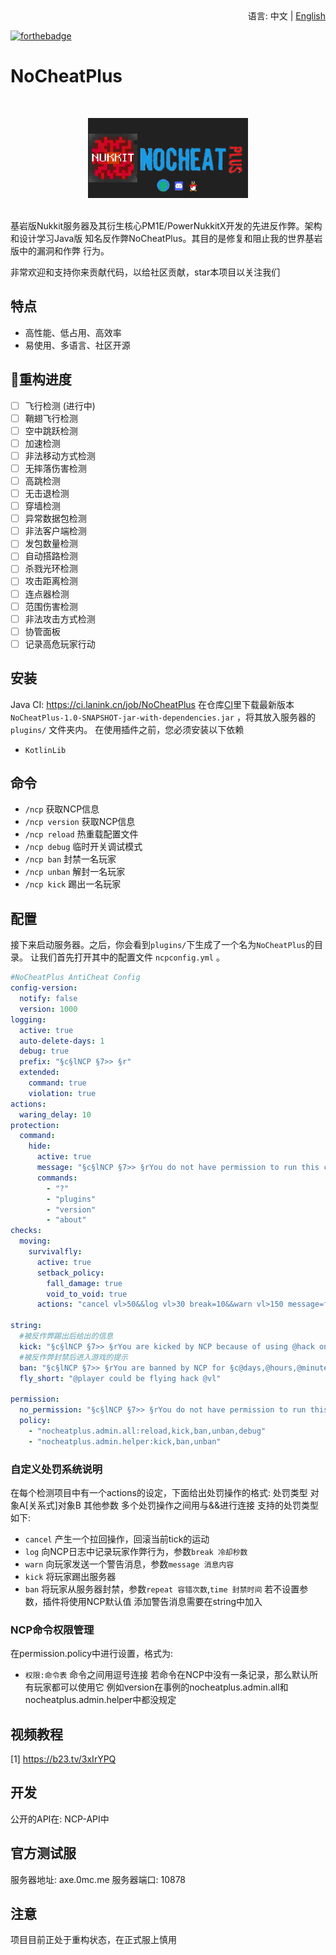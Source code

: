 <div align="right">
  语言:
  中文 | 
  <a title="English" href="/README_EN.md">English</a>
</div>

[![forthebadge](https://forthebadge.com/images/badges/uses-git.svg)](https://forthebadge.com)
# NoCheatPlus
<br>
<p align="center"><img src="ncp-logo.png" height="128"/></p>
<br>
基岩版Nukkit服务器及其衍生核心PM1E/PowerNukkitX开发的先进反作弊。架构和设计学习Java版
知名反作弊NoCheatPlus。其目的是修复和阻止我的世界基岩版中的漏洞和作弊
行为。

非常欢迎和支持你来贡献代码，以给社区贡献，star本项目以关注我们

## 特点
- 高性能、低占用、高效率
- 易使用、多语言、社区开源

## 🎉重构进度
- [ ] 飞行检测 (进行中)
- [ ] 鞘翅飞行检测
- [ ] 空中跳跃检测
- [ ] 加速检测
- [ ] 非法移动方式检测
- [ ] 无摔落伤害检测
- [ ] 高跳检测
- [ ] 无击退检测
- [ ] 穿墙检测
- [ ] 异常数据包检测
- [ ] 非法客户端检测
- [ ] 发包数量检测
- [ ] 自动搭路检测
- [ ] 杀戮光环检测
- [ ] 攻击距离检测
- [ ] 连点器检测
- [ ] 范围伤害检测
- [ ] 非法攻击方式检测
- [ ] 协管面板
- [ ] 记录高危玩家行动

## 安装
Java CI: https://ci.lanink.cn/job/NoCheatPlus
在仓库[CI](https://ci.lanink.cn/job/NoCheatPlus/)里下载最新版本 `NoCheatPlus-1.0-SNAPSHOT-jar-with-dependencies.jar` ，将其放入服务器的 `plugins/` 文件夹内。
在使用插件之前，您必须安装以下依赖
 
- `KotlinLib`

## 命令
- `/ncp` 获取NCP信息
- `/ncp version` 获取NCP信息
- `/ncp reload` 热重载配置文件
- `/ncp debug` 临时开关调试模式
- `/ncp ban` 封禁一名玩家
- `/ncp unban` 解封一名玩家
- `/ncp kick` 踢出一名玩家

## 配置

接下来启动服务器。之后，你会看到`plugins/`下生成了一个名为`NoCheatPlus`的目录。
让我们首先打开其中的配置文件 `ncpconfig.yml` 。
~~~yaml
#NoCheatPlus AntiCheat Config
config-version:
  notify: false
  version: 1000
logging:
  active: true
  auto-delete-days: 1
  debug: true
  prefix: "§c§lNCP §7>> §r"
  extended:
    command: true
    violation: true
actions:
  waring_delay: 10
protection:
  command:
    hide:
      active: true
      message: "§c§lNCP §7>> §rYou do not have permission to run this command."
      commands:
        - "?"
        - "plugins"
        - "version"
        - "about"
checks:
  moving:
    survivalfly:
      active: true
      setback_policy:
        fall_damage: true
        void_to_void: true
      actions: "cancel vl>50&&log vl>30 break=10&&warn vl>150 message=fly_short&&kick vl>200&&ban repeat=3 time=3,0,0"

string:
  #被反作弊踢出后给出的信息
  kick: "§c§lNCP §7>> §rYou are kicked by NCP because of using @hack on server@next"
  #被反作弊封禁后进入游戏的提示
  ban: "§c§lNCP §7>> §rYou are banned by NCP for §c@days,@hours,@minutes,@seconds§r because of using @hack @nextEndTime: @end"
  fly_short: "@player could be flying hack @vl"

permission:
  no_permission: "§c§lNCP §7>> §rYou do not have permission to run this command."
  policy:
    - "nocheatplus.admin.all:reload,kick,ban,unban,debug"
    - "nocheatplus.admin.helper:kick,ban,unban"
~~~

### 自定义处罚系统说明
在每个检测项目中有一个actions的设定，下面给出处罚操作的格式:
处罚类型 对象A[关系式]对象B 其他参数
多个处罚操作之间用与&&进行连接
支持的处罚类型如下:
- `cancel` 产生一个拉回操作，回滚当前tick的运动
- `log` 向NCP日志中记录玩家作弊行为，参数`break 冷却秒数`
- `warn` 向玩家发送一个警告消息，参数`message 消息内容`
- `kick` 将玩家踢出服务器
- `ban` 将玩家从服务器封禁，参数`repeat 容错次数`,`time 封禁时间`
若不设置参数，插件将使用NCP默认值
添加警告消息需要在string中加入

### NCP命令权限管理
在permission.policy中进行设置，格式为:
- `权限:命令表`
命令之间用逗号连接
若命令在NCP中没有一条记录，那么默认所有玩家都可以使用它
例如version在事例的nocheatplus.admin.all和nocheatplus.admin.helper中都没规定

## 视频教程
[1] https://b23.tv/3xIrYPQ

## 开发

公开的API在: NCP-API中

## 官方测试服
服务器地址: axe.0mc.me
服务器端口: 10878

## 注意

项目目前正处于重构状态，在正式服上慎用
